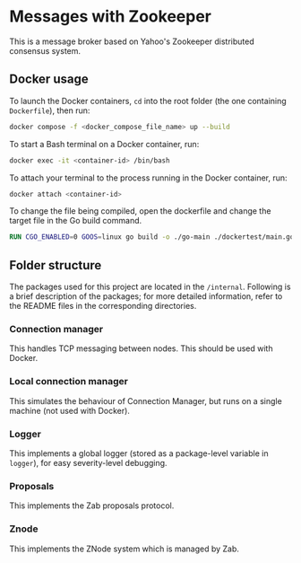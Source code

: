 # Messages with Zookeeper
This is a message broker based on Yahoo's Zookeeper distributed consensus system.

## Docker usage
To launch the Docker containers, `cd` into the root folder (the one containing `Dockerfile`), then run:
```sh
docker compose -f <docker_compose_file_name> up --build
```

To start a Bash terminal on a Docker container, run:
```sh
docker exec -it <container-id> /bin/bash
```

To attach your terminal to the process running in the Docker container, run:
```sh
docker attach <container-id>
```

To change the file being compiled, open the dockerfile and change the target file in the Go build command.
```dockerfile
RUN CGO_ENABLED=0 GOOS=linux go build -o ./go-main ./dockertest/main.go
```
## Folder structure
The packages used for this project are located in the `/internal`. Following is a brief description of the packages; for more detailed information, refer to the README files in the corresponding directories.

### Connection manager
This handles TCP messaging between nodes. This should be used with Docker.

### Local connection manager
This simulates the behaviour of Connection Manager, but runs on a single machine (not used with Docker).

### Logger
This implements a global logger (stored as a package-level variable in `logger`), for easy severity-level debugging.

### Proposals
This implements the Zab proposals protocol.

### Znode
This implements the ZNode system which is managed by Zab.
